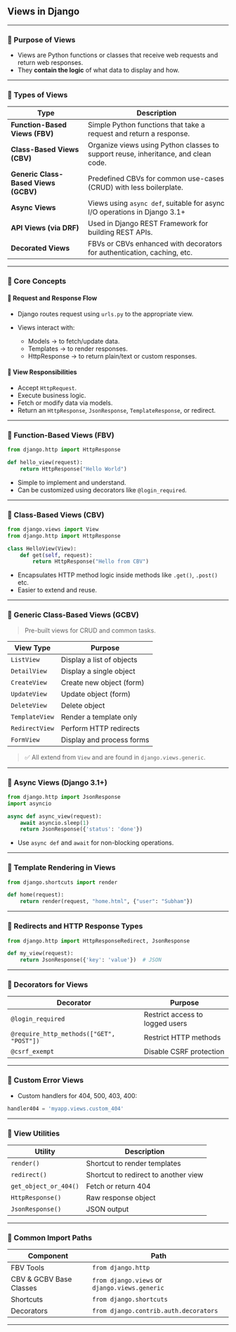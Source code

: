 ## Views in Django

---

### 📌 Purpose of Views

* Views are Python functions or classes that receive web requests and return web responses.
* They **contain the logic** of what data to display and how.

---

### 🧱 Types of Views

| Type                                 | Description                                                                        |
| ------------------------------------ | ---------------------------------------------------------------------------------- |
| **Function-Based Views (FBV)**       | Simple Python functions that take a request and return a response.                 |
| **Class-Based Views (CBV)**          | Organize views using Python classes to support reuse, inheritance, and clean code. |
| **Generic Class-Based Views (GCBV)** | Predefined CBVs for common use-cases (CRUD) with less boilerplate.                 |
| **Async Views**                      | Views using `async def`, suitable for async I/O operations in Django 3.1+          |
| **API Views (via DRF)**              | Used in Django REST Framework for building REST APIs.                              |
| **Decorated Views**                  | FBVs or CBVs enhanced with decorators for authentication, caching, etc.            |

---

### 🧠 Core Concepts

#### 🔹 Request and Response Flow

* Django routes request using `urls.py` to the appropriate view.
* Views interact with:

  * Models → to fetch/update data.
  * Templates → to render responses.
  * HttpResponse → to return plain/text or custom responses.

#### 🔹 View Responsibilities

* Accept `HttpRequest`.
* Execute business logic.
* Fetch or modify data via models.
* Return an `HttpResponse`, `JsonResponse`, `TemplateResponse`, or redirect.

---

### 🔹 Function-Based Views (FBV)

```python
from django.http import HttpResponse

def hello_view(request):
    return HttpResponse("Hello World")
```

* Simple to implement and understand.
* Can be customized using decorators like `@login_required`.

---

### 🔹 Class-Based Views (CBV)

```python
from django.views import View
from django.http import HttpResponse

class HelloView(View):
    def get(self, request):
        return HttpResponse("Hello from CBV")
```

* Encapsulates HTTP method logic inside methods like `.get()`, `.post()` etc.
* Easier to extend and reuse.

---

### 🔹 Generic Class-Based Views (GCBV)

> Pre-built views for CRUD and common tasks.

| View Type      | Purpose                   |
| -------------- | ------------------------- |
| `ListView`     | Display a list of objects |
| `DetailView`   | Display a single object   |
| `CreateView`   | Create new object (form)  |
| `UpdateView`   | Update object (form)      |
| `DeleteView`   | Delete object             |
| `TemplateView` | Render a template only    |
| `RedirectView` | Perform HTTP redirects    |
| `FormView`     | Display and process forms |

> ✅ All extend from `View` and are found in `django.views.generic`.

---

### 🔹 Async Views (Django 3.1+)

```python
from django.http import JsonResponse
import asyncio

async def async_view(request):
    await asyncio.sleep(1)
    return JsonResponse({'status': 'done'})
```

* Use `async def` and `await` for non-blocking operations.

---

### 🔹 Template Rendering in Views

```python
from django.shortcuts import render

def home(request):
    return render(request, "home.html", {"user": "Subham"})
```

---

### 🔹 Redirects and HTTP Response Types

```python
from django.http import HttpResponseRedirect, JsonResponse

def my_view(request):
    return JsonResponse({'key': 'value'})  # JSON
```

---

### 🔹 Decorators for Views

| Decorator                                | Purpose                         |
| ---------------------------------------- | ------------------------------- |
| `@login_required`                        | Restrict access to logged users |
| `@require_http_methods(["GET", "POST"])` | Restrict HTTP methods           |
| `@csrf_exempt`                           | Disable CSRF protection         |

---

### 🔹 Custom Error Views

* Custom handlers for 404, 500, 403, 400:

```python
handler404 = 'myapp.views.custom_404'
```

---

### 🧩 View Utilities

| Utility               | Description                          |
| --------------------- | ------------------------------------ |
| `render()`            | Shortcut to render templates         |
| `redirect()`          | Shortcut to redirect to another view |
| `get_object_or_404()` | Fetch or return 404                  |
| `HttpResponse()`      | Raw response object                  |
| `JsonResponse()`      | JSON output                          |

---

### 🔹 Common Import Paths

| Component               | Path                                          |
| ----------------------- | --------------------------------------------- |
| FBV Tools               | `from django.http`                            |
| CBV & GCBV Base Classes | `from django.views` or `django.views.generic` |
| Shortcuts               | `from django.shortcuts`                       |
| Decorators              | `from django.contrib.auth.decorators`         |

---
